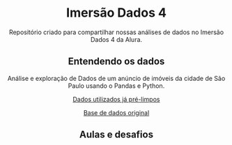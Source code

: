# <div align="center"> Imersão Dados 4 
<div align="center">Repositório criado para compartilhar nossas análises de dados no Imersão Dados 4 da Alura.

## <div align="center"> Entendendo os dados
<div align="center">Análise e exploração de Dados de um anúncio de imóveis da cidade de São Paulo usando o Pandas e Python.

[Dados utilizados já pré-limpos](https://gist.githubusercontent.com/tgcsantos/3bdb29eba6ce391e90df2b72205ba891/raw/22fa920e80c9fa209a9fccc8b52d74cc95d1599b/dados_imoveis.csv)

[Base de dados original](https://www.kaggle.com/datasets/kaggleshashankk/house-price-data-of-sao-paulo)
  
## <div align="center"> Aulas e desafios
